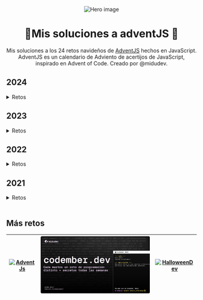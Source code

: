 <div align="center">

![Hero image](./assets/hero.avif)

# 🎄Mis soluciones a adventJS 🎅

Mis soluciones a los 24 retos navideños de [AdventJS](https://adventjs.dev) hechos en JavaScript. AdventJS es un calendario de Adviento de acertijos de JavaScript, inspirado en Advent of Code. Creado por @midudev.

</div>

## 2024

<details>
  <summary>Retos</summary>

<br/>
  <table>
		<thead>
			<tr>
				<th>Día</th>
				<th>Reto</th>
				<th>Dificultad</th>
				<th>Puntuación</th>
				<th>Solución</th>
			</tr>
		</thead>
		<tbody>
			<tr>
				<td align="center">01</td>
				<td><a href="https://adventjs.dev/es/challenges/2024/1">🎁 ¡Primer regalo repetido!</a></td>
				<td align="center"><img src="./assets/Easy.svg" title="Fácil" width="33"/></td>
				<td align="center"><img src="./assets/fiveStars.svg" title="5 Stars" width="140"/></td>
				<td align="center"><a href="./2024/01.md">Ver</a></td>
			</tr>
			<tr>
				<td align="center">02</td>
				<td><a href="https://adventjs.dev/es/challenges/2024/2">🖼️ Enmarcando nombres</a></td>
				<td align="center"><img src="./assets/Easy.svg" title="Fácil" width="33"/></td>
				<td align="center"><img src="./assets/fiveStars.svg" title="5 Stars" width="140"/></td>
				<td align="center"><a href="./2024/02.md">Ver</a></td>
			</tr>
			<tr>
				<td align="center">03</td>
				<td><a href="https://adventjs.dev/es/challenges/2024/3">🏗️ Organizando el inventario</a></td>
				<td align="center"><img src="./assets/Easy.svg" title="Fácil" width="33"/></td>
				<td align="center"><img src="./assets/fiveStars.svg" title="5 Stars" width="140"/></td>
				<td align="center"><a href="./2024/03.md">Ver</a></td>
			</tr>
			<tr>
				<td align="center">04</td>
				<td><a href="https://adventjs.dev/es/challenges/2024/4">🎄 Decorando el árbol de Navidad</a></td>
				<td align="center"><img src="./assets/Normal.svg" title="Normal" width="33"/></td>
				<td align="center"><img src="./assets/fiveStars.svg" title="5 Stars" width="140"/></td>
				<td align="center"><a href="./2024/04.md">Ver</a></td>
			</tr>
			<tr>
				<td align="center">05</td>
				<td><a href="https://adventjs.dev/es/challenges/2024/5">👞 Emparejando botas</a></td>
				<td align="center"><img src="./assets/Easy.svg" title="Fácil" width="33"/></td>
				<td align="center"><img src="./assets/fiveStars.svg" title="5 Stars" width="140"/></td>
				<td align="center"><a href="./2024/05.md">Ver</a></td>
			</tr>
			<tr>
				<td align="center">06</td>
				<td><a href="https://adventjs.dev/es/challenges/2024/6">📦 ¿Regalo dentro de la caja?</a></td>
				<td align="center"><img src="./assets/Normal.svg" title="Normal" width="33"/></td>
				<td align="center"><img src="./assets/fiveStars.svg" title="5 Stars" width="140"/></td>
				<td align="center"><a href="./2024/06.md">Ver</a></td>
			</tr>
			<tr>
				<td align="center">07</td>
				<td><a href="https://adventjs.dev/es/challenges/2024/7">👹 El ataque del Grinch</a></td>
				<td align="center"><img src="./assets/Normal.svg" title="Normal" width="33"/></td>
				<td align="center"><img src="./assets/fiveStars.svg" title="5 Stars" width="140"/></td>
				<td align="center"><a href="./2024/07.md">Ver</a></td>
			</tr>
			<tr>
				<td align="center">08</td>
				<td><a href="https://adventjs.dev/es/challenges/2024/8">🦌 La carrera de renos</a></td>
				<td align="center"><img src="./assets/Easy.svg" title="Fácil" width="33"/></td>
				<td align="center"><img src="./assets/fiveStars.svg" title="5 Stars" width="140"/></td>
				<td align="center"><a href="./2024/08.md">Ver</a></td>
			</tr>
			<tr>
				<td align="center">09</td>
				<td><a href="https://adventjs.dev/es/challenges/2024/9">🚂 El tren mágico</a></td>
				<td align="center"><img src="./assets/Normal.svg" title="Normal" width="33"/></td>
				<td align="center"><img src="./assets/fiveStars.svg" title="5 Stars" width="140"/></td>
				<td align="center"><a href="./2024/09.md">Ver</a></td>
			</tr>
			<tr>
				<td align="center">10</td>
				<td><a href="https://adventjs.dev/es/challenges/2024/10">👩‍💻 El ensamblador élfico</a></td>
				<td align="center"><img src="./assets/Normal.svg" title="Normal" width="33"/></td>
				<td align="center"><img src="./assets/fiveStars.svg" title="5 Stars" width="140"/></td>
				<td align="center"><a href="./2024/10.md">Ver</a></td>
			</tr>
			<tr>
				<td align="center">11</td>
				<td><a href="https://adventjs.dev/es/challenges/2024/11">🏴‍☠️ Nombres de archivos codificados
</a></td>
				<td align="center"><img src="./assets/Easy.svg" title="Fácil" width="33"/></td>
				<td align="center"><img src="./assets/fiveStars.svg" title="5 Stars" width="140"/></td>
				<td align="center"><a href="./2024/11.md">Ver</a></td>
			</tr>
			<tr>
				<td align="center">12</td>
				<td><a href="https://adventjs.dev/es/challenges/2024/12">💵 ¿Cuánto cuesta el árbol?</a></td>
				<td align="center"><img src="./assets/Easy.svg" title="Fácil" width="33"/></td>
				<td align="center"><img src="./assets/fiveStars.svg" title="5 Stars" width="140"/></td>
				<td align="center"><a href="./2024/12.md">Ver</a></td>
			</tr>
			<tr>
				<td align="center">13</td>
				<td><a href="https://adventjs.dev/es/challenges/2024/13">🤖 ¿El robot está de vuelta?</a></td>
				<td align="center"><img src="./assets/Harder.svg" title="Difícil" width="33"/></td>
				<td align="center"><img src="./assets/fiveStars.svg" title="5 Stars" width="140"/></td>
				<td align="center"><a href="./2024/13.md">Ver</a></td>
			</tr>
			<tr>
				<td align="center">14</td>
				<td><a href="https://adventjs.dev/es/challenges/2024/14">🦌 Acomodando los renos</a></td>
				<td align="center"><img src="./assets/Easy.svg" title="Fácil" width="33"/></td>
				<td align="center"><img src="./assets/fiveStars.svg" title="5 Stars" width="140"/></td>
				<td align="center"><a href="./2024/14.md">Ver</a></td>
			</tr>
			<tr>
				<td align="center">15</td>
				<td><a href="https://adventjs.dev/es/challenges/2024/15">✏️ Dibujando tablas</a></td>
				<td align="center"><img src="./assets/Easy.svg" title="Fácil" width="33"/></td>
				<td align="center"><img src="./assets/fiveStars.svg" title="5 Stars" width="140"/></td>
				<td align="center"><a href="./2024/15.md">Ver</a></td>
			</tr>
			<tr>
				<td align="center">16</td>
				<td><a href="https://adventjs.dev/es/challenges/2024/16">❄️ Limpiando la nieve del camino</a></td>
				<td align="center"><img src="./assets/Easy.svg" title="Fácil" width="33"/></td>
				<td align="center"><img src="./assets/fiveStars.svg" title="5 Stars" width="140"/></td>
				<td align="center"><a href="./2024/16.md">Ver</a></td>
			</tr>
			<tr>
				<td align="center">17</td>
				<td><a href="https://adventjs.dev/es/challenges/2024/17">💣 Busca las bombas del Grinch</a></td>
				<td align="center"><img src="./assets/Normal.svg" title="Normal" width="33"/></td>
				<td align="center"><img src="./assets/fiveStars.svg" title="5 Stars" width="140"/></td>
				<td align="center"><a href="./2024/17.md">Ver</a></td>
			</tr>
			<tr>
				<td align="center">18</td>
				<td><a href="https://adventjs.dev/es/challenges/2024/18">📇 La agenda mágica de Santa</a></td>
				<td align="center"><img src="./assets/Harder.svg" title="Difícil" width="33"/></td>
				<td align="center"><img src="./assets/fiveStars.svg" title="5 Stars" width="140"/></td>
				<td align="center"><a href="./2024/18.md">Ver</a></td>
			</tr>
		</tbody>
</table>

### Logros secretos

1. Completa un reto con X estrellas
2. Completa un reto con X líneas de código.
3. Completa un reto mientras midudev...
4. Completa un reto en un horario específico.
5. ???
6. ???

</details>



## 2023

<details>
  <summary>Retos</summary>

<br/>
  <table>
		<thead>
			<tr>
				<th>Día</th>
				<th>Reto</th>
				<th>Dificultad</th>
				<th>Puntuación</th>
				<th>Solución</th>
			</tr>
		</thead>
		<tbody>
			<tr>
				<td align="center">01</td>
				<td><a href="https://2023.adventjs.dev/es/challenges/2023/1">🎁 ¡Primer regalo repetido!</a></td>
				<td align="center"><img src="./assets/Easy.svg" title="Fácil" width="33"/></td>
				<td align="center">220</td>
				<td align="center"><a href="./2023/01.md">Ver</a></td>
			</tr>
			<tr>
				<td align="center">02</td>
				<td><a href="https://2023.adventjs.dev/es/challenges/2023/2">🏭 Ponemos en marcha la fábrica
</a></td>
				<td align="center"><img src="./assets/Easy.svg" title="Fácil" width="33"/></td>
				<td align="center">370</td>
				<td align="center"><a href="./2023/02.md">Ver</a></td>
			</tr>
			<tr>
				<td align="center">03</td>
				<td><a href="https://2023.adventjs.dev/es/challenges/2023/3">😏 El elfo travieso
</a></td>
				<td align="center"><img src="./assets/Easy.svg" title="Fácil" width="33"/></td>
				<td align="center">360</td>
				<td align="center"><a href="./2023/03.md">Ver</a></td>
			</tr>
			<tr>
				<td align="center">04</td>
				<td><a href="https://2023.adventjs.dev/es/challenges/2023/4">😵‍💫 Dale la vuelta a los paréntesis
</a></td>
				<td align="center"><img src="./assets/Normal.svg" title="Normal" width="33"/></td>
				<td align="center">270</td>
				<td align="center"><a href="./2023/04.md">Ver</a></td>
			</tr>
			<tr>
				<td align="center">05</td>
				<td><a href="https://2023.adventjs.dev/es/challenges/2023/5">🛷 El CyberTruck de Santa
</a></td>
				<td align="center"><img src="./assets/Normal.svg" title="Normal" width="33"/></td>
				<td align="center">150</td>
				<td align="center"><a href="./2023/05.md">Ver</a></td>
			</tr>
			<tr>
				<td align="center">06</td>
				<td><a href="https://2023.adventjs.dev/es/challenges/2023/6">🦌 Los renos a prueba
</a></td>
				<td align="center"><img src="./assets/Easy.svg" title="Fácil" width="33"/></td>
				<td align="center">250</td>
				<td align="center"><a href="./2023/06.md">Ver</a></td>
			</tr>
			<tr>
				<td align="center">07</td>
				<td><a href="https://2023.adventjs.dev/es/challenges/2023/7">📦 Las cajas en 3D
</a></td>
				<td align="center"><img src="./assets/Easy.svg" title="Fácil" width="33"/></td>
				<td align="center">250</td>
				<td align="center"><a href="./2023/07.md">Ver</a></td>
			</tr>
			<tr>
				<td align="center">08</td>
				<td><a href="https://2023.adventjs.dev/es/challenges/2023/8">🏬 Ordenando el almacén
</a></td>
				<td align="center"><img src="./assets/Normal.svg" title="Normal" width="33"/></td>
				<td align="center">250</td>
				<td align="center"><a href="./2023/08.md">Ver</a></td>
			</tr>
			<tr>
				<td align="center">09</td>
				<td><a href="https://2023.adventjs.dev/es/challenges/2023/9">🚦 Alterna las luces
</a></td>
				<td align="center"><img src="./assets/Easy.svg" title="Fácil" width="33"/></td>
				<td align="center">250</td>
				<td align="center"><a href="./2023/09.md">Ver</a></td>
			</tr>
			<tr>
				<td align="center">10</td>
				<td><a href="https://2023.adventjs.dev/es/challenges/2023/10">🎄 Crea tu propio árbol de navidad
</a></td>
				<td align="center"><img src="./assets/Easy.svg" title="Fácil" width="33"/></td>
				<td align="center">280</td>
				<td align="center"><a href="./2023/10.md">Ver</a></td>
			</tr>
			<tr>
				<td align="center">11</td>
				<td><a href="https://2023.adventjs.dev/es/challenges/2023/11">📖 Los elfos estudiosos
</a></td>
				<td align="center"><img src="./assets/Normal.svg" title="Normal" width="33"/></td>
				<td align="center">40</td>
				<td align="center"><a href="./2023/11.md">Ver</a></td>
			</tr>
			<tr>
				<td align="center">12</td>
				<td><a href="https://2023.adventjs.dev/es/challenges/2023/12">📸 ¿Es una copia válida?
</a></td>
				<td align="center"><img src="./assets/Normal.svg" title="Normal" width="33"/></td>
				<td align="center">180</td>
				<td align="center"><a href="./2023/12.md">Ver</a></td>
			</tr>
			<tr>
				<td align="center">13</td>
				<td><a href="https://2023.adventjs.dev/es/challenges/2023/13">⌚️ Calculando el tiempo
</a></td>
				<td align="center"><img src="./assets/Easy.svg" title="Fácil" width="33"/></td>
				<td align="center">240</td>
				<td align="center"><a href="./2023/13.md">Ver</a></td>
			</tr>
			<tr>
				<td align="center">14</td>
				<td><a href="https://2023.adventjs.dev/es/challenges/2023/14">🚨 Evita la alarma
</a></td>
				<td align="center"><img src="./assets/Normal.svg" title="Normal" width="33"/></td>
				<td align="center">290</td>
				<td align="center"><a href="./2023/14.md">Ver</a></td>
			</tr>
			<tr>
				<td align="center">15</td>
				<td><a href="https://2023.adventjs.dev/es/challenges/2023/15">↔️ Robot autónomo
</a></td>
				<td align="center"><img src="./assets/Normal.svg" title="Normal" width="33"/></td>
				<td align="center">130</td>
				<td align="center"><a href="./2023/15.md">Ver</a></td>
			</tr>
		</tbody>
</table>
</details>



## 2022

<details>
  <summary>Retos</summary>

<br/>
  <table>
		<thead>
			<tr>
				<th>Día</th>
				<th>Reto</th>
				<th>Dificultad</th>
				<th>Puntuación</th>
				<th>Solución</th>
			</tr>
		</thead>
		<tbody>
			<tr>
				<td align="center">01</td>
				<td><a href="https://2022.adventjs.dev/es/challenges/2022/1">¡Automatizando envolver regalos de navidad!</a></td>
				<td align="center"><img src="./assets/Easy.svg" title="Fácil" width="33"/></td>
				<td align="center">121</td>
				<td align="center"><a href="./2022/01.md">Ver</a></td>
			</tr>
			<tr>
				<td align="center">02</td>
				<td><a href="https://2022.adventjs.dev/es/challenges/2022/2">Nadie quiere hacer horas extra</a></td>
				<td align="center"><img src="./assets/Easy.svg" title="Fácil" width="33"/></td>
				<td align="center">91</td>
				<td align="center"><a href="./2022/02.md">Ver</a></td>
			</tr>
			<tr>
				<td align="center">03</td>
				<td><a href="https://2022.adventjs.dev/es/challenges/2022/3">¿Cuántas cajas de regalos puede llevar Papá Noel?</a></td>
				<td align="center"><img src="./assets/Easy.svg" title="Fácil" width="33"/></td>
				<td align="center">165</td>
				<td align="center"><a href="./2022/03.md">Ver</a></td>
			</tr>
			<tr>
				<td align="center">04</td>
				<td><a href="https://2022.adventjs.dev/es/challenges/2022/4">Una caja dentro de otra caja y otra...</a></td>
				<td align="center"><img src="./assets/Normal.svg" title="Normal" width="33"/></td>
				<td align="center">140</td>
				<td align="center"><a href="./2022/04.md">Ver</a></td>
			</tr>
			<tr>
				<td align="center">05</td>
				<td><a href="https://2022.adventjs.dev/es/challenges/2022/5">Optimizando viajes de Santa</a></td>
				<td align="center"><img src="./assets/Harder.svg" title="Difícil" width="33"/></td>
				<td align="center">200</td>
				<td align="center"><a href="./2022/05.md">Ver</a></td>
			</tr>
			<tr>
				<td align="center">06</td>
				<td><a href="https://2022.adventjs.dev/es/challenges/2022/6">Creando adornos navideños</a></td>
				<td align="center"><img src="./assets/Normal.svg" title="Normal" width="33"/></td>
				<td align="center">200</td>
				<td align="center"><a href="./2022/06.md">Ver</a></td>
			</tr>
			<tr>
				<td align="center">07</td>
				<td><a href="https://2022.adventjs.dev/es/challenges/2022/7">Haciendo inventario de regalos</a></td>
				<td align="center"><img src="./assets/Easy.svg" title="Fácil" width="33"/></td>
				<td align="center">400</td>
				<td align="center"><a href="./2022/07.md">Ver</a></td>
			</tr>
			<tr>
				<td align="center">08</td>
				<td><a href="https://2022.adventjs.dev/es/challenges/2022/8">¡Necesitamos un mecánico!</a></td>
				<td align="center"><img src="./assets/Normal.svg" title="Normal" width="33"/></td>
				<td align="center">360</td>
				<td align="center"><a href="./2022/08.md">Ver</a></td>
			</tr>
			<tr>
				<td align="center">09</td>
				<td><a href="https://2022.adventjs.dev/es/challenges/2022/9">Las locas luces de Navidad</a></td>
				<td align="center"><img src="./assets/Easy.svg" title="Fácil" width="33"/></td>
				<td align="center">360</td>
				<td align="center"><a href="./2022/09.md">Ver</a></td>
			</tr>
			<tr>
				<td align="center">10</td>
				<td><a href="https://2022.adventjs.dev/es/challenges/2022/10">El salto del trineo de Papá Noel</a></td>
				<td align="center"><img src="./assets/Normal.svg" title="Normal" width="33"/></td>
				<td align="center">10</td>
				<td align="center"><a href="./2022/10.md">Ver</a></td>
			</tr>
			<tr>
				<td align="center">11</td>
				<td><a href="https://2022.adventjs.dev/es/challenges/2022/11">Papá Noel es Scrum Master</a></td>
				<td align="center"><img src="./assets/Harder.svg" title="Difícil" width="33"/></td>
				<td align="center">180</td>
				<td align="center"><a href="./2022/11.md">Ver</a></td>
			</tr>
			<tr>
				<td align="center">12</td>
				<td><a href="https://2022.adventjs.dev/es/challenges/2022/12">Trineos eléctricos, ¡guau!</a></td>
				<td align="center"><img src="./assets/Normal.svg" title="Normal" width="33"/></td>
				<td align="center">220</td>
				<td align="center"><a href="./2022/12.md">Ver</a></td>
			</tr>
			<tr>
				<td align="center">13</td>
				<td><a href="https://2022.adventjs.dev/es/challenges/2022/13">Backup de los archivos de Papá Noel</a></td>
				<td align="center"><img src="./assets/Easy.svg" title="Fácil" width="33"/></td>
				<td align="center">180</td>
				<td align="center"><a href="./2022/13.md">Ver</a></td>
			</tr>
			<tr>
				<td align="center">14</td>
				<td><a href="https://2022.adventjs.dev/es/challenges/2022/14">El mejor camino</a></td>
				<td align="center"><img src="./assets/Normal.svg" title="Normal" width="33"/></td>
				<td align="center">300</td>
				<td align="center"><a href="./2022/14.md">Ver</a></td>
			</tr>
			<tr>
				<td align="center">15</td>
				<td><a href="https://2022.adventjs.dev/es/challenges/2022/15">Decorando el árbol de Navidad</a></td>
				<td align="center"><img src="./assets/Normal.svg" title="Normal" width="33"/></td>
				<td align="center">80</td>
				<td align="center"><a href="./2022/15.md">Ver</a></td>
			</tr>
			<tr>
				<td align="center">16</td>
				<td><a href="https://2022.adventjs.dev/es/challenges/2022/16">Arreglando las cartas de Papá Noel</a></td>
				<td align="center"><img src="./assets/Harder.svg" title="Difícil" width="33"/></td>
				<td align="center">160</td>
				<td align="center"><a href="./2022/16.md">Ver</a></td>
			</tr>
			<tr>
				<td align="center">17</td>
				<td><a href="https://2022.adventjs.dev/es/challenges/2022/17">Llevando los regalos en sacos</a></td>
				<td align="center"><img src="./assets/Normal.svg" title="Normal" width="33"/></td>
				<td align="center">10</td>
				<td align="center"><a href="./2022/17.md">Ver</a></td>
			</tr>
			<tr>
				<td align="center">18</td>
				<td><a href="https://2022.adventjs.dev/es/challenges/2022/18">¡Nos quedamos sin tinta!</a></td>
				<td align="center"><img src="./assets/Easy.svg" title="Fácil" width="33"/></td>
				<td align="center">200</td>
				<td align="center"><a href="./2022/18.md">Ver</a></td>
			</tr>
			<tr>
				<td align="center">19</td>
				<td><a href="https://2022.adventjs.dev/es/challenges/2022/19">Ordenando los regalos</a></td>
				<td align="center"><img src="./assets/Easy.svg" title="Fácil" width="33"/></td>
				<td align="center">300</td>
				<td align="center"><a href="./2022/19.md">Ver</a></td>
			</tr>
			<tr>
				<td align="center">20</td>
				<td><a href="https://2022.adventjs.dev/es/challenges/2022/20">Más viajes retadores</a></td>
				<td align="center"><img src="./assets/Harder.svg" title="Difícil" width="33"/></td>
				<td align="center">10</td>
				<td align="center"><a href="./2022/20.md">Ver</a></td>
			</tr>
			<tr>
				<td align="center">21</td>
				<td><a href="https://2022.adventjs.dev/es/challenges/2022/21">Creando la tabla de regalos</a></td>
				<td align="center"><img src="./assets/Normal.svg" title="Normal" width="33"/></td>
				<td align="center">300</td>
				<td align="center"><a href="./2022/21.md">Ver</a></td>
			</tr>
			<tr>
				<td align="center">22</td>
				<td><a href="https://2022.adventjs.dev/es/challenges/2022/22">La iluminación en sintonía</a></td>
				<td align="center"><img src="./assets/Easy.svg" title="Fácil" width="33"/></td>
				<td align="center">320</td>
				<td align="center"><a href="./2022/22.md">Ver</a></td>
			</tr>
			<tr>
				<td align="center">23</td>
				<td><a href="https://2022.adventjs.dev/es/challenges/2022/23">Compilador de Papá Noel</a></td>
				<td align="center"><img src="./assets/Harder.svg" title="Difícil" width="33"/></td>
				<td align="center">10</td>
				<td align="center"><a href="./2022/23.md">Ver</a></td>
			</tr>
			<tr>
				<td align="center">24</td>
				<td><a href="https://2022.adventjs.dev/es/challenges/2022/24">El último reto es un laberito</a></td>
				<td align="center"><img src="./assets/Harder.svg" title="Difícil" width="33"/></td>
				<td align="center">150</td>
				<td align="center"><a href="./2022/24.md">Ver</a></td>
			</tr>
		</tbody>
	</table>

</details>



## 2021

<details>
  <summary>Retos</summary>

<br/>

  <table>
		<thead>
			<tr>
				<th>Día</th>
				<th>Reto</th>
				<th>Dificultad</th>
				<th>Solución</th>
			</tr>
		</thead>
		<tbody>
			<tr>
				<td align="center">01</td>
				<td><a href="https://2021.adventjs.dev/challenges/01">Contando ovejas para dormir</a></td>
				<td align="center"><img src="./assets/Easy.svg" title="Fácil" width="33"/></td>
				<td align="center"><a href="./2021/01.md">Ver</a></td>
			</tr>
			<tr>
				<td align="center">02</td>
				<td><a href="https://2021.adventjs.dev/challenges/02">¡Ayuda al elfo a listar los regalos!</a></td>
				<td align="center"><img src="./assets/Easy.svg" title="Fácil" width="33"/></td>
				<td align="center"><a href="./2021/02.md">Ver</a></td>
			</tr>
			<tr>
				<td align="center">03</td>
				<td><a href="https://2021.adventjs.dev/challenges/03">El Grinch quiere fastidiar la Navidad</a></td>
				<td align="center"><img src="./assets/Normal.svg" title="Normal" width="33"/></td>
				<td align="center"><a href="./2021/03.md">Ver</a></td>
			</tr>
			<tr>
				<td align="center">04</td>
				<td><a href="https://2021.adventjs.dev/challenges/04">¡Es hora de poner la navidad en casa!</a></td>
				<td align="center"><img src="./assets/Normal.svg" title="Normal" width="33"/></td>
				<td align="center"><a href="./2021/04.md">Ver</a></td>
			</tr>
			<tr>
				<td align="center">05</td>
				<td><a href="https://2021.adventjs.dev/challenges/05">Contando los días para los regalos</a></td>
				<td align="center"><img src="./assets/Easy.svg" title="Fácil" width="33"/></td>
				<td align="center"><a href="./2021/05.md">Ver</a></td>
			</tr>
			<tr>
				<td align="center">06</td>
				<td><a href="https://2021.adventjs.dev/challenges/06">Rematando los exámenes finales</a></td>
				<td align="center"><img src="./assets/Normal.svg" title="Normal" width="33"/></td>
				<td align="center"><a href="./2021/06.md">Ver</a></td>
			</tr>
			<tr>
				<td align="center">07</td>
				<td><a href="https://2021.adventjs.dev/challenges/07">Buscando en el almacén...</a></td>
				<td align="center"><img src="./assets/Normal.svg" title="Normal" width="33"/></td>
				<td align="center"><a href="./2021/07.md">Ver</a></td>
			</tr>
			<tr>
				<td align="center">08</td>
				<td><a href="https://2021.adventjs.dev/challenges/08">La locura de las criptomonedas</a></td>
				<td align="center"><img src="./assets/Normal.svg" title="Normal" width="33"/></td>
				<td align="center"><a href="./2021/08.md">Ver</a></td>
			</tr>
			<tr>
				<td align="center">09</td>
				<td><a href="https://2021.adventjs.dev/challenges/09">Agrupando cosas automáticamente</a></td>
				<td align="center"><img src="./assets/Harder.svg" title="Difícil" width="33"/></td>
				<td align="center"><a href="./2021/09.md">Ver</a></td>
			</tr>
			<tr>
				<td align="center">10</td>
				<td><a href="https://2021.adventjs.dev/challenges/10">La máquina del cambio</a></td>
				<td align="center"><img src="./assets/Harder.svg" title="Difícil" width="33"/></td>
				<td align="center"><a href="./2021/10.md">Ver</a></td>
			</tr>
			<tr>
				<td align="center">11</td>
				<td><a href="https://2021.adventjs.dev/challenges/11">¿Vale la pena la tarjeta fidelidad del cine?</a></td>
				<td align="center"><img src="./assets/Normal.svg" title="Normal" width="33"/></td>
				<td align="center"><a href="./2021/11.md">Ver</a></td>
			</tr>
			<tr>
				<td align="center">12</td>
				<td><a href="https://2021.adventjs.dev/challenges/12">La ruta perfecta para dejar los regalos</a></td>
				<td align="center"><img src="./assets/Harder.svg" title="Difícil" width="33"/></td>
				<td align="center"><a href="./2021/12.md">Ver</a></td>
			</tr>
			<tr>
				<td align="center">13</td>
				<td><a href="https://2021.adventjs.dev/challenges/13">Envuelve regalos con asteriscos</a></td>
				<td align="center"><img src="./assets/Easy.svg" title="Fácil" width="33"/></td>
				<td align="center"><a href="./2021/13.md">Ver</a></td>
			</tr>
			<tr>
				<td align="center">14</td>
				<td><a href="https://2021.adventjs.dev/challenges/14">En busca del reno perdido</a></td>
				<td align="center"><img src="./assets/Normal.svg" title="Normal" width="33"/></td>
				<td align="center"><a href="./2021/14.md">Ver</a></td>
			</tr>
			<tr>
				<td align="center">15</td>
				<td><a href="https://2021.adventjs.dev/challenges/15">El salto perfecto</a></td>
				<td align="center"><img src="./assets/Normal.svg" title="Normal" width="33"/></td>
				<td align="center"><a href="./2021/15.md">Ver</a></td>
			</tr>
			<tr>
				<td align="center">16</td>
				<td><a href="https://2021.adventjs.dev/challenges/16">Descifrando los números...</a></td>
				<td align="center"><img src="./assets/Easy.svg" title="Fácil" width="33"/></td>
				<td align="center"><a href="./2021/16.md">Ver</a></td>
			</tr>
			<tr>
				<td align="center">17</td>
				<td><a href="https://2021.adventjs.dev/challenges/17">La locura de enviar paquetes en esta época</a></td>
				<td align="center"><img src="./assets/Harder.svg" title="Difícil" width="33"/></td>
				<td align="center"><a href="./2021/17.md">Ver</a></td>
			</tr>
			<tr>
				<td align="center">18</td>
				<td><a href="https://2021.adventjs.dev/challenges/18">El sistema operativo de Santa Claus</a></td>
				<td align="center"><img src="./assets/Easy.svg" title="Fácil" width="33"/></td>
				<td align="center"><a href="./2021/18.md">Ver</a></td>
			</tr>
			<tr>
				<td align="center">19</td>
				<td><a href="https://2021.adventjs.dev/challenges/19">¿Qué deberíamos aprender en Platzi?</a></td>
				<td align="center"><img src="./assets/Normal.svg" title="Normal" width="33"/></td>
				<td align="center"><a href="./2021/19.md">Ver</a></td>
			</tr>
			<tr>
				<td align="center">20</td>
				<td><a href="https://2021.adventjs.dev/challenges/20">¿Una carta de pangramas? ¡QUÉ!</a></td>
				<td align="center"><img src="./assets/Easy.svg" title="Fácil" width="33"/></td>
				<td align="center"><a href="./2021/20.md">Ver</a></td>
			</tr>
			<tr>
				<td align="center">21</td>
				<td><a href="https://2021.adventjs.dev/challenges/21">La ruta con los regalos</a></td>
				<td align="center"><img src="./assets/Harder.svg" title="Difícil" width="33"/></td>
				<td align="center"><a href="./2021/21.md">Ver</a></td>
			</tr>
			<tr>
				<td align="center">22</td>
				<td><a href="https://2021.adventjs.dev/challenges/22">¿Cuántos adornos necesita el árbol?</a></td>
				<td align="center"><img src="./assets/Normal.svg" title="Normal" width="33"/></td>
				<td align="center"><a href="./2021/22.md">Ver</a></td>
			</tr>
			<tr>
				<td align="center">23</td>
				<td><a href="https://2021.adventjs.dev/challenges/23">¿Puedes reconfigurar las fábricas para no parar de crear regalos?</a></td>
				<td align="center"><img src="./assets/Demon.webp" title="Muy difícil" width="33"/></td>
				<td align="center"><a href="./2021/23.md">Ver</a></td>
			</tr>
			<tr>
				<td align="center">24</td>
				<td><a href="https://2021.adventjs.dev/challenges/24">Comparando árboles de Navidad</a></td>
				<td align="center"><img src="./assets/Normal.svg" title="Normal" width="33"/></td>
				<td align="center"><a href="./2021/24.md">Ver</a></td>
			</tr>
			<tr>
				<td align="center">25</td>
				<td><a href="https://2021.adventjs.dev/challenges/25">El último juego y hasta el año que viene 👋</a></td>
				<td align="center"><img src="./assets/Normal.svg" title="Normal" width="33"/></td>
				<td align="center"><a href="./2021/25.md">Ver</a></td>
			</tr>
		</tbody>
	</table>

</details>

<br/>

## Más retos

<table align="center">
	<thead>
		<tr>
			<th>
				<a href="https://github.com/cosmoart/adventJS" target="_blank" rel="noopener noreferrer">
					<img src="./assets/hero.avif" title="AdventJs"/>
				</a>
			</th>
			<th>
				<a href="https://github.com/cosmoart/codember" target="_blank" rel="noopener noreferrer">
					<img src="./assets/codember.webp" title="Codember"/>
				</a>
			</th>
			<th>
				<a href="https://github.com/cosmoart/HalloweenDev" target="_blank" rel="noopener noreferrer">
					<img src="./assets/halloween.avif" title="HalloweenDev"/>
				</a>
			</th>
		</tr>
	</thead>
</table>
